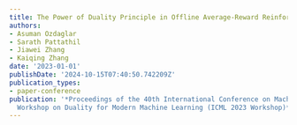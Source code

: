 ```yaml
---
title: The Power of Duality Principle in Offline Average-Reward Reinforcement Learning
authors:
- Asuman Ozdaglar
- Sarath Pattathil
- Jiawei Zhang
- Kaiqing Zhang
date: '2023-01-01'
publishDate: '2024-10-15T07:40:50.742209Z'
publication_types:
- paper-conference
publication: '*Proceedings of the 40th International Conference on Machine Learning
  Workshop on Duality for Modern Machine Learning (ICML 2023 Workshop)*'
---
```

